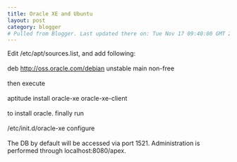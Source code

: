 ```yaml
---
title: Oracle XE and Ubuntu
layout: post
category: blogger
# Pulled from Blogger. Last updated there on: Tue Nov 17 09:40:00 GMT 2009
---
```

Edit /etc/apt/sources.list, and add following:<br /><br />deb http://oss.oracle.com/debian unstable main non-free<br /><br />then execute<br /><br />aptitude install oracle-xe oracle-xe-client<br /><br />to install oracle. finally run<br /><br />/etc/init.d/oracle-xe configure<br /><br />The DB by default will be accessed via port 1521. Administration is performed through localhost:8080/apex.
